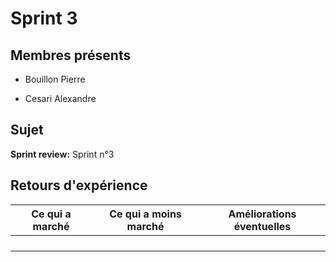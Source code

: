 # Sprint 3

## Membres présents

-   Bouillon Pierre

-   Cesari Alexandre

## Sujet

**Sprint review:** Sprint n°3

## Retours d'expérience

| Ce qui a marché | Ce qui a moins marché | Améliorations éventuelles |
| --- | --- | --- |
|     |     |     |
|     |     |     |
|     |     |     |
|     |     |     |
